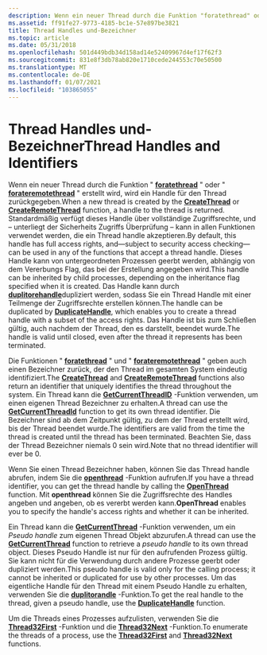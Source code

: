 ```yaml
---
description: Wenn ein neuer Thread durch die Funktion "foratethread" oder "forateremotethread" erstellt wird, wird ein Handle für den Thread zurückgegeben.
ms.assetid: ff91fe27-9773-4185-bc1e-57e897be3821
title: Thread Handles und-Bezeichner
ms.topic: article
ms.date: 05/31/2018
ms.openlocfilehash: 501d449bdb34d158ad14e52409967d4ef17f62f3
ms.sourcegitcommit: 831e8f3db78ab820e1710cede244553c70e50500
ms.translationtype: MT
ms.contentlocale: de-DE
ms.lasthandoff: 01/07/2021
ms.locfileid: "103865055"
---
```

# <a name="thread-handles-and-identifiers"></a><span data-ttu-id="25bef-103">Thread Handles und-Bezeichner</span><span class="sxs-lookup"><span data-stu-id="25bef-103">Thread Handles and Identifiers</span></span>

<span data-ttu-id="25bef-104">Wenn ein neuer Thread durch die Funktion " [**foratethread**](/windows/win32/api/processthreadsapi/nf-processthreadsapi-createthread) " oder " [**forateremotethread**](/windows/win32/api/processthreadsapi/nf-processthreadsapi-createremotethread) " erstellt wird, wird ein Handle für den Thread zurückgegeben.</span><span class="sxs-lookup"><span data-stu-id="25bef-104">When a new thread is created by the [**CreateThread**](/windows/win32/api/processthreadsapi/nf-processthreadsapi-createthread) or [**CreateRemoteThread**](/windows/win32/api/processthreadsapi/nf-processthreadsapi-createremotethread) function, a handle to the thread is returned.</span></span> <span data-ttu-id="25bef-105">Standardmäßig verfügt dieses Handle über vollständige Zugriffsrechte, und – unterliegt der Sicherheits Zugriffs Überprüfung – kann in allen Funktionen verwendet werden, die ein Thread handle akzeptieren.</span><span class="sxs-lookup"><span data-stu-id="25bef-105">By default, this handle has full access rights, and—subject to security access checking—can be used in any of the functions that accept a thread handle.</span></span> <span data-ttu-id="25bef-106">Dieses Handle kann von untergeordneten Prozessen geerbt werden, abhängig von dem Vererbungs Flag, das bei der Erstellung angegeben wird.</span><span class="sxs-lookup"><span data-stu-id="25bef-106">This handle can be inherited by child processes, depending on the inheritance flag specified when it is created.</span></span> <span data-ttu-id="25bef-107">Das Handle kann durch [**duplitorehandle**](/windows/win32/api/handleapi/nf-handleapi-duplicatehandle)dupliziert werden, sodass Sie ein Thread Handle mit einer Teilmenge der Zugriffsrechte erstellen können.</span><span class="sxs-lookup"><span data-stu-id="25bef-107">The handle can be duplicated by [**DuplicateHandle**](/windows/win32/api/handleapi/nf-handleapi-duplicatehandle), which enables you to create a thread handle with a subset of the access rights.</span></span> <span data-ttu-id="25bef-108">Das Handle ist bis zum Schließen gültig, auch nachdem der Thread, den es darstellt, beendet wurde.</span><span class="sxs-lookup"><span data-stu-id="25bef-108">The handle is valid until closed, even after the thread it represents has been terminated.</span></span>

<span data-ttu-id="25bef-109">Die Funktionen " [**foratethread**](/windows/win32/api/processthreadsapi/nf-processthreadsapi-createthread) " und " [**forateremotethread**](/windows/win32/api/processthreadsapi/nf-processthreadsapi-createremotethread) " geben auch einen Bezeichner zurück, der den Thread im gesamten System eindeutig identifiziert.</span><span class="sxs-lookup"><span data-stu-id="25bef-109">The [**CreateThread**](/windows/win32/api/processthreadsapi/nf-processthreadsapi-createthread) and [**CreateRemoteThread**](/windows/win32/api/processthreadsapi/nf-processthreadsapi-createremotethread) functions also return an identifier that uniquely identifies the thread throughout the system.</span></span> <span data-ttu-id="25bef-110">Ein Thread kann die [**GetCurrentThreadID**](/windows/win32/api/processthreadsapi/nf-processthreadsapi-getcurrentthreadid) -Funktion verwenden, um einen eigenen Thread Bezeichner zu erhalten.</span><span class="sxs-lookup"><span data-stu-id="25bef-110">A thread can use the [**GetCurrentThreadId**](/windows/win32/api/processthreadsapi/nf-processthreadsapi-getcurrentthreadid) function to get its own thread identifier.</span></span> <span data-ttu-id="25bef-111">Die Bezeichner sind ab dem Zeitpunkt gültig, zu dem der Thread erstellt wird, bis der Thread beendet wurde.</span><span class="sxs-lookup"><span data-stu-id="25bef-111">The identifiers are valid from the time the thread is created until the thread has been terminated.</span></span> <span data-ttu-id="25bef-112">Beachten Sie, dass der Thread Bezeichner niemals 0 sein wird.</span><span class="sxs-lookup"><span data-stu-id="25bef-112">Note that no thread identifier will ever be 0.</span></span>

<span data-ttu-id="25bef-113">Wenn Sie einen Thread Bezeichner haben, können Sie das Thread handle abrufen, indem Sie die [**openthread**](/windows/win32/api/processthreadsapi/nf-processthreadsapi-openthread) -Funktion aufrufen.</span><span class="sxs-lookup"><span data-stu-id="25bef-113">If you have a thread identifier, you can get the thread handle by calling the [**OpenThread**](/windows/win32/api/processthreadsapi/nf-processthreadsapi-openthread) function.</span></span> <span data-ttu-id="25bef-114">Mit **openthread** können Sie die Zugriffsrechte des Handles angeben und angeben, ob es vererbt werden kann.</span><span class="sxs-lookup"><span data-stu-id="25bef-114">**OpenThread** enables you to specify the handle's access rights and whether it can be inherited.</span></span>

<span data-ttu-id="25bef-115">Ein Thread kann die [**GetCurrentThread**](/windows/win32/api/processthreadsapi/nf-processthreadsapi-getcurrentthread) -Funktion verwenden, um ein *Pseudo handle* zum eigenen Thread Objekt abzurufen.</span><span class="sxs-lookup"><span data-stu-id="25bef-115">A thread can use the [**GetCurrentThread**](/windows/win32/api/processthreadsapi/nf-processthreadsapi-getcurrentthread) function to retrieve a *pseudo handle* to its own thread object.</span></span> <span data-ttu-id="25bef-116">Dieses Pseudo Handle ist nur für den aufrufenden Prozess gültig. Sie kann nicht für die Verwendung durch andere Prozesse geerbt oder dupliziert werden.</span><span class="sxs-lookup"><span data-stu-id="25bef-116">This pseudo handle is valid only for the calling process; it cannot be inherited or duplicated for use by other processes.</span></span> <span data-ttu-id="25bef-117">Um das eigentliche Handle für den Thread mit einem Pseudo Handle zu erhalten, verwenden Sie die [**duplitorandle**](/windows/win32/api/handleapi/nf-handleapi-duplicatehandle) -Funktion.</span><span class="sxs-lookup"><span data-stu-id="25bef-117">To get the real handle to the thread, given a pseudo handle, use the [**DuplicateHandle**](/windows/win32/api/handleapi/nf-handleapi-duplicatehandle) function.</span></span>

<span data-ttu-id="25bef-118">Um die Threads eines Prozesses aufzulisten, verwenden Sie die [**Thread32First**](/windows/win32/api/tlhelp32/nf-tlhelp32-thread32first) -Funktion und die [**Thread32Next**](/windows/win32/api/tlhelp32/nf-tlhelp32-thread32next) -Funktion.</span><span class="sxs-lookup"><span data-stu-id="25bef-118">To enumerate the threads of a process, use the [**Thread32First**](/windows/win32/api/tlhelp32/nf-tlhelp32-thread32first) and [**Thread32Next**](/windows/win32/api/tlhelp32/nf-tlhelp32-thread32next) functions.</span></span>

 

 
